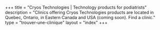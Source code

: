 +++
title = "Cryos Technologies | Technology products for podiatrists"
description = "Clinics offering Cryos Technologies products are located in Quebec, Ontario, in Eastern Canada and USA (coming soon). Find a clinic."
type = "trouver-une-clinique"
layout = "index"
+++